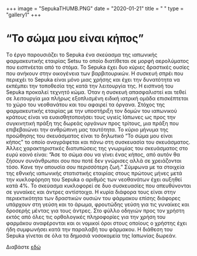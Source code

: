 +++
image = "SepukaTHUMB.PNG"
date = "2020-01-21"
title = " "
type = "gallery1"
+++

# “Το σώµα µου είναι κήπος”

Tο έργο παρουσιάζει το Sepuka ένα σκεύασµα της ιαπωνικής
φαρµακευτικής εταιρίας Setsu το οποίο διατίθεται σε µορφή
αερολύµατος που εισπνέεται από το στόµα. Το Sepuka έχει δυο
κύριες δραστικές ουσίες που ανήκουν στην οικογένεια των
βαρβιτουρικών. Η συσκευή σπρέι που περιεχέι το Sepuka είναι µόνο
µιας χρήσης και έχει την δυνατότητα να εκπέµπει την τοποθεσία
της κατά την λειτουργία της. Η εισπνοή του Sepuka προκαλεί
τεχνητό κώµα. Όταν η συσκευή απασφαλιστεί και τεθεί σε
λειτουργία µια πλήρως εξοπλισµένη ειδική ιατρική οµάδα
επισκέπτεται το χώρο του νεοθανάτου και του αφαιρεί τα όργανα.
Στόχος της φαρµακευτικής εταιρίας µε την υποστήριξη τον δοµών
του ιαπωνικού κράτους είναι να ευαισθητοποιήσει τους υγιείς
Ιάπωνες ως προς την συγκινητική πράξη της δωρεάς οργάνων προς
τρίτους, µια πράξη που επιβεβαιώνει την ανθρώπινη µας ταυτότητα.
Το κύριο µήνυµα της προώθησης του σκευάσµατος είναι το δηλωτικό
“Το σώµα µου είναι κήπος” το οποίο αναγράφεται και πάνω στη
συσκευασία του σκευάσµατος. Άλλες χαρακτηριστικές διατυπώσεις
της γνωριµίας του σκευάσµατος στο ευρύ κοινό είναι: “Άσε το σώµα
σου να γίνει ένας κήπος, από αυτόν θα ζήσουν συνάνθρωποι σου που
ποτέ δεν γνώρισες αλλά σε χρειάζονται τόσο. Κανε την απουσία σου
περισσότερη ζωή.” Σύµφωνα µε τα στοιχεία της εθνικής ιαπωνικής
στατιστικής εταιρίας στους πρώτους µήνες µετά την κυκλοφόρηση
του Sepuka ο αριθµός των νεοθανάτων έχει αυξηθεί κατά 4%.
Το σκεύασµα κυκλοφορεί σε δυο συσκευασίες που απευθύνονται σε
γυναίκες και άντρες αντίστοιχα. Η κυρία διάφορα τους είναι στην
περιεκτικότητα των δραστικών ουσιών του φάρµακου επίσης
διάφορες υπάρχουν στη γεύση και το άρωµα, φρουτώδης γεύση για
τις γυναίκες και δροσερής µέντας για τους άντρες. Στο φύλλο
οδηγιών προς τον χρήστη εκτός από όλες τις
ορθολογικές πληροφορίες για την χρήση του φαρµάκου αναφέρονται και οι
νοµικοί όροι στους οποίους ο χρήστης έχει ήδη συµφωνήσει κατά
την παραλαβή του φάρµακου. Η διάθεση του Sepuka γίνεται σε όλα
τα δηµοσιά νοσοκοµεία της Ιαπωνίας δωρεάν.

Διαβάστε [εδώ](https://issuu.com/fanouriosmoraitis/docs/mybodyisagardenbook)

<!-- {{< embed-pdf url="./works/my_body_is_a_garden/MyBodyIsAGarden.pdf"  hideLoader="true"  >}} -->


<!-- The [Grand Canyon](https://en.wikipedia.org/w/index.php?title=Grand_Canyon&oldid=952699432)  -->

